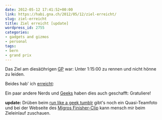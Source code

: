 ```yaml
---
date: 2012-05-12 17:41:52+00:00
link: https://habi.gna.ch/2012/05/12/ziel-erreicht/
slug: ziel-erreicht
title: Ziel erreicht [update]
wordpress_id: 2755
categories:
- gadgets and gizmos
- personal
tags:
- bern
- grand prix
---
```


Das Ziel am diesä¤hrigen [GP](http://www.gpbern.ch/) war: Unter 1:15:00 zu rennen und nicht hönne zu leiden.




Beides hab' ich [erreicht](http://is.gd/OCu82R):





Ein paar andere Nerds und [Geeks](http://run-like-a-geek.tumblr.com/) haben dies auch geschafft: Gratuliere!



**update:** Drüben beim [run like a geek tumblr](http://run-like-a-geek.tumblr.com/post/23122145076) gibt's noch ein Quasi-Teamfoto und bei der Webseite des [Migros Finisher-Clip](http://migros-finisherclip.ch/redirect/de/2003/9256 ) kann mensch mir beim Zieleinlauf zuschauen.




